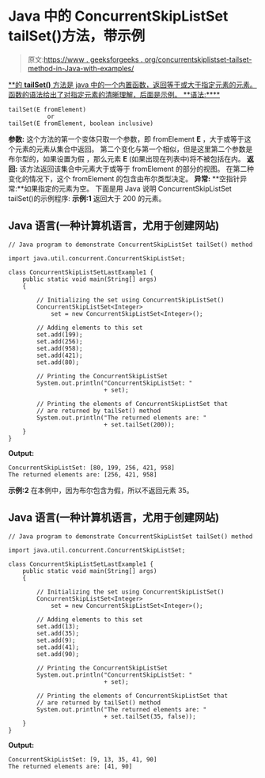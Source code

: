 # Java 中的 ConcurrentSkipListSet tailSet()方法，带示例

> 原文:[https://www . geeksforgeeks . org/concurrentskiplistset-tailset-method-in-Java-with-examples/](https://www.geeksforgeeks.org/concurrentskiplistset-tailset-method-in-java-with-examples/)

[**的 **tailSet()** 方法是 java 中的一个内置函数，返回等于或大于指定元素的元素。
函数的语法给出了对指定元素的清晰理解，后面是示例。
**语法:****](https://www.geeksforgeeks.org/concurrentskiplistset-in-java-with-examples/) 

```
tailSet(E fromElement)
           or 
tailSet(E fromElement, boolean inclusive)
```

**参数:**
这个方法的第一个变体只取一个参数，即 fromElement **E** ，大于或等于这个元素的元素从集合中返回。
第二个变化与第一个相似，但是这里第二个参数是布尔型的，如果设置为假
，那么元素 **E** (如果出现在列表中)将不被包括在内。
**返回:**
该方法返回该集合中元素大于或等于 fromElement 的部分的视图。
在第二种变化的情况下，这个 fromElement 的包含由布尔类型决定。
**异常:**
**空指针异常:**如果指定的元素为空。
下面是用 Java 说明 ConcurrentSkipListSet tailSet()的示例程序:
**示例:1**
返回大于 200 的元素。

## Java 语言(一种计算机语言，尤用于创建网站)

```
// Java program to demonstrate ConcurrentSkipListSet tailSet() method

import java.util.concurrent.ConcurrentSkipListSet;

class ConcurrentSkipListSetLastExample1 {
    public static void main(String[] args)
    {

        // Initializing the set using ConcurrentSkipListSet()
        ConcurrentSkipListSet<Integer>
            set = new ConcurrentSkipListSet<Integer>();

        // Adding elements to this set
        set.add(199);
        set.add(256);
        set.add(958);
        set.add(421);
        set.add(80);

        // Printing the ConcurrentSkipListSet
        System.out.println("ConcurrentSkipListSet: "
                           + set);

        // Printing the elements of ConcurrentSkipListSet that
        // are returned by tailSet() method
        System.out.println("The returned elements are: "
                           + set.tailSet(200));
    }
}
```

**Output:** 

```
ConcurrentSkipListSet: [80, 199, 256, 421, 958]
The returned elements are: [256, 421, 958]
```

**示例:2**
在本例中，因为布尔包含为假，所以不返回元素 35。

## Java 语言(一种计算机语言，尤用于创建网站)

```
// Java program to demonstrate ConcurrentSkipListSet tailSet() method

import java.util.concurrent.ConcurrentSkipListSet;

class ConcurrentSkipListSetLastExample1 {
    public static void main(String[] args)
    {

        // Initializing the set using ConcurrentSkipListSet()
        ConcurrentSkipListSet<Integer>
            set = new ConcurrentSkipListSet<Integer>();

        // Adding elements to this set
        set.add(13);
        set.add(35);
        set.add(9);
        set.add(41);
        set.add(90);

        // Printing the ConcurrentSkipListSet
        System.out.println("ConcurrentSkipListSet: "
                           + set);

        // Printing the elements of ConcurrentSkipListSet that
        // are returned by tailSet() method
        System.out.println("The returned elements are: "
                           + set.tailSet(35, false));
    }
}
```

**Output:** 

```
ConcurrentSkipListSet: [9, 13, 35, 41, 90]
The returned elements are: [41, 90]
```